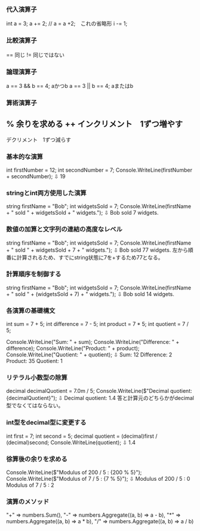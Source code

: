 ### 代入演算子
int a = 3;
a += 2;
// a = a +2;　これの省略形
i -= 1;
### 比較演算子
==
同じ
!=
同じではない
### 論理演算子
a == 3 && b == 4;
aかつb
a == 3 || b == 4;
aまたはb
### 算術演算子
%
余りを求める
++
インクリメント　1ずつ増やす
--
デクリメント　1ずつ減らす


### 基本的な演算
int firstNumber = 12;
int secondNumber = 7;
Console.WriteLine(firstNumber + secondNumber);
⇩
19
### stringとint両方使用した演算
string firstName = "Bob";
int widgetsSold = 7;
Console.WriteLine(firstName + " sold " + widgetsSold + " widgets.");
⇩
Bob sold 7 widgets.
### 数値の加算と文字列の連結の高度なレベル
string firstName = "Bob";
int widgetsSold = 7;
Console.WriteLine(firstName + " sold " + widgetsSold + 7 + " widgets.");
⇩
Bob sold 77 widgets.
左から順番に計算されるため、すでにstring状態に7を+するため77となる。
### 計算順序を制御する
string firstName = "Bob";
int widgetsSold = 7;
Console.WriteLine(firstName + " sold " + (widgetsSold + 7) + " widgets.");
⇩
Bob sold 14 widgets.
### 各演算の基礎構文
int sum = 7 + 5;
int difference = 7 - 5;
int product = 7 * 5;
int quotient = 7 / 5;

Console.WriteLine("Sum: " + sum);
Console.WriteLine("Difference: " + difference);
Console.WriteLine("Product: " + product);
Console.WriteLine("Quotient: " + quotient);
⇩
Sum: 12
Difference: 2
Product: 35
Quotient: 1
### リテラル小数型の除算
decimal decimalQuotient = 7.0m / 5;
Console.WriteLine($"Decimal quotient: {decimalQuotient}");
⇩
Decimal quotient: 1.4
答と計算元のどちらかがdecimal型でなくてはならない。
### int型をdecimal型に変更する
int first = 7;
int second = 5;
decimal quotient = (decimal)first / (decimal)second;
Console.WriteLine(quotient);
⇩
1.4
### 徐算後の余りを求める
Console.WriteLine($"Modulus of 200 / 5 : {200 % 5}");
Console.WriteLine($"Modulus of 7 / 5 : {7 % 5}");
⇩
Modulus of 200 / 5 : 0
Modulus of 7 / 5 : 2

### 演算のメソッド
"+" => numbers.Sum(),
"-" => numbers.Aggregate((a, b) => a - b),
"*" => numbers.Aggregate((a, b) => a * b),
"/" => numbers.Aggregate((a, b) => a / b)